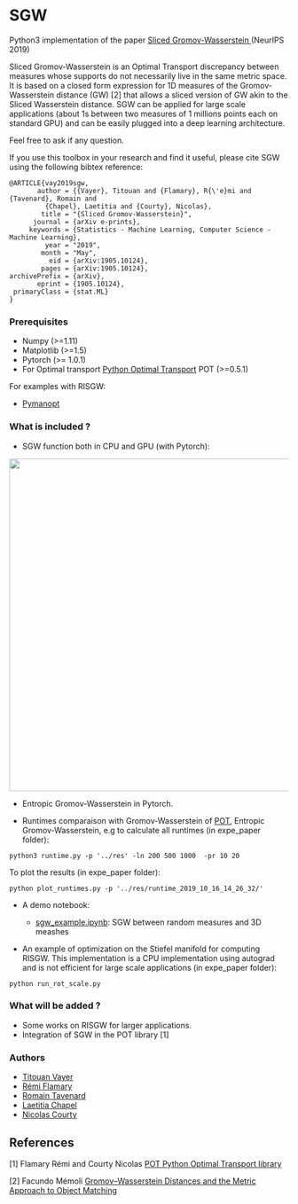 
# SGW

Python3 implementation of the paper [Sliced Gromov-Wasserstein
](https://arxiv.org/abs/1905.10124) (NeurIPS 2019)

Sliced Gromov-Wasserstein is an Optimal Transport discrepancy between measures whose supports do not necessarily live in the same metric space. It is based on a closed form expression for 1D measures of the Gromov-Wasserstein distance (GW) [2] that allows a sliced version of GW akin to the Sliced Wasserstein distance. SGW can be applied for large scale applications (about 1s between two measures of 1 millions points each on standard GPU) and can be easily plugged into a deep learning architecture.

Feel free to ask if any question.

If you use this toolbox in your research and find it useful, please cite SGW using the following bibtex reference:

```
@ARTICLE{vay2019sgw,
       author = {{Vayer}, Titouan and {Flamary}, R{\'e}mi and {Tavenard}, Romain and
         {Chapel}, Laetitia and {Courty}, Nicolas},
        title = "{Sliced Gromov-Wasserstein}",
      journal = {arXiv e-prints},
     keywords = {Statistics - Machine Learning, Computer Science - Machine Learning},
         year = "2019",
        month = "May",
          eid = {arXiv:1905.10124},
        pages = {arXiv:1905.10124},
archivePrefix = {arXiv},
       eprint = {1905.10124},
 primaryClass = {stat.ML}
}
```

### Prerequisites

* Numpy (>=1.11)
* Matplotlib (>=1.5)
* Pytorch (>= 1.0.1)
* For Optimal transport [Python Optimal Transport](https://pot.readthedocs.io/en/stable/) POT (>=0.5.1)

For examples with RISGW:
* [Pymanopt](https://pymanopt.github.io)

### What is included ?


* SGW function both in CPU and GPU (with Pytorch):

<p align="center">
  <img src="https://github.com/tvayer/SGW/blob/master/sgw.png" width="600" >
</p>

* Entropic Gromov-Wasserstein in Pytorch.

* Runtimes comparaison with Gromov-Wasserstein of [POT](https://github.com/rflamary/POT), Entropic Gromov-Wasserstein, e.g to calculate all runtimes (in expe_paper folder):

```
python3 runtime.py -p '../res' -ln 200 500 1000  -pr 10 20
```

To plot the results (in expe_paper folder):

```
python plot_runtimes.py -p '../res/runtime_2019_10_16_14_26_32/'
```

* A demo notebook:
	- [sgw_example.ipynb](sgw_example.ipynb): SGW between random measures and 3D meashes

* An example of optimization on the Stiefel manifold for computing RISGW. This implementation is a CPU implementation using autograd and is not efficient for large scale applications (in expe_paper folder): 

```
python run_rot_scale.py 
```

### What will be added ?
* Some works on RISGW for larger applications. 
* Integration of SGW in the POT library [1]


### Authors

* [Titouan Vayer](https://github.com/tvayer)
* [Rémi Flamary](https://github.com/rflamary)
* [Romain Tavenard](https://github.com/rtavenar)
* [Laetitia Chapel](https://github.com/lchapel)
* [Nicolas Courty](https://github.com/ncourty)


## References

[1] Flamary Rémi and Courty Nicolas [POT Python Optimal Transport library](https://github.com/rflamary/POT)

[2] Facundo Mémoli [Gromov–Wasserstein Distances and the Metric Approach to Object Matching](https://media.adelaide.edu.au/acvt/Publications/2011/2011-Gromov%E2%80%93Wasserstein%20Distances%20and%20the%20Metric%20Approach%20to%20Object%20Matching.pdf)

